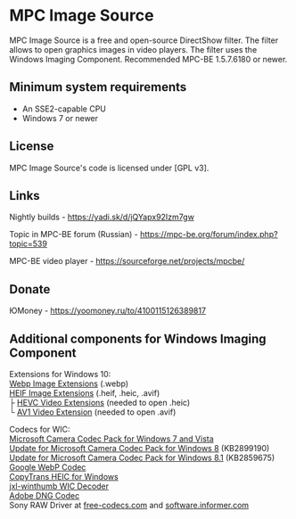 ﻿# MPC Image Source

MPC Image Source is a free and open-source DirectShow filter. The filter allows to open graphics images in video players. The filter uses the Windows Imaging Component. Recommended MPC-BE 1.5.7.6180 or newer.

## Minimum system requirements

* An SSE2-capable CPU
* Windows 7 or newer

## License

MPC Image Source's code is licensed under [GPL v3].

## Links

Nightly builds - <https://yadi.sk/d/jQYapx92Izm7gw>

Topic in MPC-BE forum (Russian) - <https://mpc-be.org/forum/index.php?topic=539>

MPC-BE video player - <https://sourceforge.net/projects/mpcbe/>

## Donate

ЮMoney - https://yoomoney.ru/to/4100115126389817

## Additional components for Windows Imaging Component

Extensions for Windows 10:  
[Webp Image Extensions](https://www.microsoft.com/en-us/p/webp-image-extensions/9pg2dk419drg) (.webp)  
[HEIF Image Extensions](https://www.microsoft.com/en-us/p/heif-image-extensions/9pmmsr1cgpwg) (.heif, .heic, .avif)  
├ [HEVC Video Extensions](https://www.microsoft.com/en-us/p/hevc-video-extensions/9nmzlz57r3t7) (needed to open .heic)  
└ [AV1 Video Extension](https://www.microsoft.com/en-us/p/av1-video-extension/9mvzqvxjbq9v) (needed to open .avif)  

Codecs for WIC:  
[Microsoft Camera Codec Pack for Windows 7 and Vista](https://web.archive.org/web/20200109020824/https://www.microsoft.com/en-us/download/details.aspx?id=26829)  
[Update for Microsoft Camera Codec Pack for Windows 8](https://www.microsoft.com/en-us/download/details.aspx?id=41376) (KB2899190)  
[Update for Microsoft Camera Codec Pack for Windows 8.1](https://www.microsoft.com/en-us/download/details.aspx?id=40310) (KB2859675)  
[Google WebP Codec](http://downloads.webmproject.org/releases/webp/WebpCodecSetup.exe)  
[CopyTrans HEIC for Windows](https://www.copytrans.net/copytransheic/)  
[jxl-winthumb WIC Decoder](https://github.com/saschanaz/jxl-winthumb)  
[Adobe DNG Codec](http://download.adobe.com/pub/adobe/dng/win/DNGCodec_2_0_Installer.exe)  
Sony RAW Driver at [free-codecs.com](https://www.free-codecs.com/download/sony_raw_codec.htm) and [software.informer.com](https://sony-raw-driver.software.informer.com/)  

